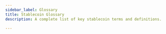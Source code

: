 ```yaml
---
sidebar_label: Glossary
title: Stablecoin Glossary
description: A complete list of key stablecoin terms and definitions.

---
```

